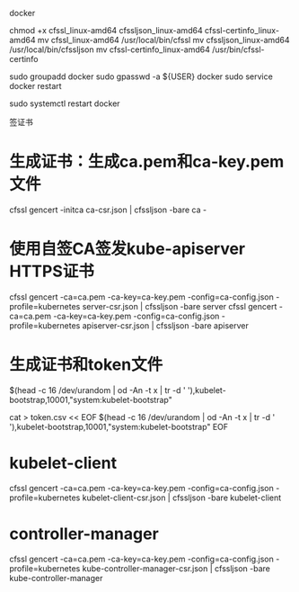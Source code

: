 

docker

chmod +x cfssl_linux-amd64 cfssljson_linux-amd64 cfssl-certinfo_linux-amd64
mv cfssl_linux-amd64 /usr/local/bin/cfssl
mv cfssljson_linux-amd64 /usr/local/bin/cfssljson
mv cfssl-certinfo_linux-amd64 /usr/bin/cfssl-certinfo

sudo groupadd docker
sudo gpasswd -a ${USER} docker
sudo service docker restart

sudo systemctl restart docker

签证书




# 生成证书：生成ca.pem和ca-key.pem文件
cfssl gencert -initca ca-csr.json | cfssljson -bare ca -

# 使用自签CA签发kube-apiserver HTTPS证书
cfssl gencert -ca=ca.pem -ca-key=ca-key.pem -config=ca-config.json -profile=kubernetes server-csr.json | cfssljson -bare server
cfssl gencert -ca=ca.pem -ca-key=ca-key.pem -config=ca-config.json -profile=kubernetes apiserver-csr.json | cfssljson -bare apiserver

# 生成证书和token文件
$(head -c 16 /dev/urandom | od -An -t x | tr -d ' '),kubelet-bootstrap,10001,"system:kubelet-bootstrap"

cat > token.csv << EOF
$(head -c 16 /dev/urandom | od -An -t x | tr -d ' '),kubelet-bootstrap,10001,"system:kubelet-bootstrap"
EOF

# kubelet-client
cfssl gencert -ca=ca.pem -ca-key=ca-key.pem -config=ca-config.json -profile=kubernetes kubelet-client-csr.json | cfssljson -bare kubelet-client


# controller-manager
cfssl gencert -ca=ca.pem -ca-key=ca-key.pem -config=ca-config.json -profile=kubernetes kube-controller-manager-csr.json | cfssljson -bare kube-controller-manager